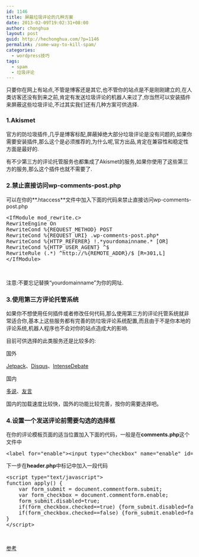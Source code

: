 ```yaml
---
id: 1146
title: 屏蔽垃圾评论的几种方案
date: 2013-02-09T19:02:31+08:00
author: chonghua
layout: post
guid: http://hechonghua.com/?p=1146
permalink: /some-way-to-kill-spam/
categories:
  - wordpress技巧
tags:
  - spam
  - 垃圾评论
---
```

只要你在网上有站点,不管是博客还是其它,也不管你的站点是不是刚刚建立的,在人类访客还没有到来之前,肯定有发送垃圾评论的机器人来过了,你当然可以安装插件来屏蔽这些垃圾评论,不过其实我们还有几种方案可供选择.

<!--more-->

### 1.Akismet

官方的防垃圾插件,几乎是博客标配,屏蔽掉绝大部分垃圾评论是没有问题的,如果你需要安装插件,那么这个是必须推荐的,为什么呢,官方出品,肯定在兼容性和稳定性方面是最好的.

有不少第三方的评论托管服务也都集成了Akismet的服务,如果你使用了这些第三方的服务,那么这个插件也就不需要了.

### 2.禁止直接访问wp-comments-post.php

可以在你的**.htaccess**文件中加入下面的代码来禁止直接访问wp-comments-post.php

<pre class="brush: php; toolbar: false">&lt;IfModule mod_rewrite.c&gt;
RewriteEngine On
RewriteCond %{REQUEST_METHOD} POST
RewriteCond %{REQUEST_URI} .wp-comments-post.php*
RewriteCond %{HTTP_REFERER} !.*yourdomainname.* [OR]
RewriteCond %{HTTP_USER_AGENT} ^$
RewriteRule (.*) ^http://%{REMOTE_ADDR}/$ [R=301,L]
&lt;/IfModule&gt;</pre>

&nbsp;

注意:不要忘记替换“yourdomainname”为你的网址.

### 3.使用第三方评论托管系统

如果你不想使用任何插件或者修改任何代码,那么使用第三方的评论托管系统就非常适合你,基本上这些服务都有完善的防垃圾评论系统配置,而且由于不是你本地的评论系统,机器人程序也不会对你的站点造成大的影响.

目前可供选择的此类服务还是比较多的:

国外

<a href="http://wordpress.org/extend/plugins/jetpack/" target="_blank">Jetpack</a>、<a href="http://disqus.com/" target="_blank">Disqus</a>、<a href="http://wordpress.org/extend/plugins/intensedebate/" target="_blank">IntenseDebate</a>

国内

<a href="http://wordpress.org/extend/plugins/duoshuo/" target="_blank">多说</a>、<a href="http://wordpress.org/extend/plugins/youyan-social-comment-system/" target="_blank">友言</a>

国内的加载速度比较快，国外的功能比较完善，按你的需要选择吧。

### 4.设置一个发送评论前需要勾选的选择框

在你的评论模板页面的适当位置加入下面的代码，一般是在**comments.php**这个文件中

<pre class="brush: php; toolbar: false">&lt;label for="enable"&gt;&lt;input type="checkbox" name="enable" id="enable" onClick="apply()" class="enable_checkbox"&gt; Check this box to enable the send button&lt;/label&gt;</pre>

下一步在**header.php**中<head>标记中加入一段代码

<pre class="brush: php; toolbar: false">&lt;script type="text/javascript"&gt;
function apply() {
    var form_submit = document.commentform.submit;
    var form_checkbox = document.commentform.enable;
    form_submit.disabled=true;
    if(form_checkbox.checked==true) {form_submit.disabled=false;}
    if(form_checkbox.checked==false) {form_submit.enabled=false;}
}
&lt;/script&gt;</pre>

&nbsp;

<font face="Courier New"><a href="http://wp.tutsplus.com/tutorials/security/6-easy-and-efficient-ways-to-combat-spam-comments/" target="_blank">参考</a></font>